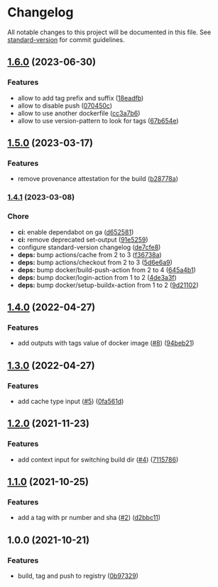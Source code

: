 # Changelog

All notable changes to this project will be documented in this file. See [standard-version](https://github.com/conventional-changelog/standard-version) for commit guidelines.

## [1.6.0](https://github.com/creshpay/action-docker-image-build-tag-push/compare/v1.5.0...v1.6.0) (2023-06-30)


### Features

* allow to add tag prefix and suffix ([18eadfb](https://github.com/creshpay/action-docker-image-build-tag-push/commit/18eadfb9ec7e7dbb08325a804181a76a7a388e3c))
* allow to disable push ([070450c](https://github.com/creshpay/action-docker-image-build-tag-push/commit/070450c1a05a01f3348d68867360153e5ee5395f))
* allow to use another dockerfile ([cc3a7b6](https://github.com/creshpay/action-docker-image-build-tag-push/commit/cc3a7b6ce7dd50123d1cb223d1ea966595379bc6))
* allow to use version-pattern to look for tags ([67b654e](https://github.com/creshpay/action-docker-image-build-tag-push/commit/67b654e9eb8c2406651ca52e41f6d40b3d6e0b9c))

## [1.5.0](https://github.com/cresh-io/action-docker-image-build-tag-push/compare/v1.4.1...v1.5.0) (2023-03-17)


### Features

* remove provenance attestation for the build ([b28778a](https://github.com/cresh-io/action-docker-image-build-tag-push/commit/b28778a02030fb05b8df8f264ed2e85ae2ce0df7))

### [1.4.1](https://github.com/cresh-io/action-docker-image-build-tag-push/compare/v1.4.0...v1.4.1) (2023-03-08)


### Chore

* **ci:** enable dependabot on ga ([d652581](https://github.com/cresh-io/action-docker-image-build-tag-push/commit/d652581399d6809c8ef3c70092ad52be74d9fdfc))
* **ci:** remove deprecated set-output ([91e5259](https://github.com/cresh-io/action-docker-image-build-tag-push/commit/91e5259711bf148d1f588498151149d4930e7319))
* configure standard-version changelog ([de7cfe8](https://github.com/cresh-io/action-docker-image-build-tag-push/commit/de7cfe853da03beb2235659a9b3903de6b041d57))
* **deps:** bump actions/cache from 2 to 3 ([f36738a](https://github.com/cresh-io/action-docker-image-build-tag-push/commit/f36738a85d2dddafc81805ae11c0ba19bc9419cc))
* **deps:** bump actions/checkout from 2 to 3 ([5d6e6a9](https://github.com/cresh-io/action-docker-image-build-tag-push/commit/5d6e6a99d0511c8aca13662ef5b4473ac0325f7c))
* **deps:** bump docker/build-push-action from 2 to 4 ([645a4b1](https://github.com/cresh-io/action-docker-image-build-tag-push/commit/645a4b18f86cf0eb578a9dab30ca747d20190ddf))
* **deps:** bump docker/login-action from 1 to 2 ([4de3a3f](https://github.com/cresh-io/action-docker-image-build-tag-push/commit/4de3a3fbc02880df4b01767b663ca930a43a5f52))
* **deps:** bump docker/setup-buildx-action from 1 to 2 ([9d21102](https://github.com/cresh-io/action-docker-image-build-tag-push/commit/9d211027984ff0d65d68b5c2fab8ed236f818179))

## [1.4.0](https://github.com/cresh-io/action-docker-image-build-tag-push/compare/v1.3.0...v1.4.0) (2022-04-27)


### Features

* add outputs with tags value of docker image ([#8](https://github.com/cresh-io/action-docker-image-build-tag-push/issues/8)) ([94beb21](https://github.com/cresh-io/action-docker-image-build-tag-push/commit/94beb210da9ff65882b3e480114518db83cfb62d))

## [1.3.0](https://github.com/cresh-io/action-docker-image-build-tag-push/compare/v1.2.0...v1.3.0) (2022-04-27)


### Features

* add cache type input ([#5](https://github.com/cresh-io/action-docker-image-build-tag-push/issues/5)) ([0fa561d](https://github.com/cresh-io/action-docker-image-build-tag-push/commit/0fa561dc37f10ef84a655792f65c8638e9306b1b))

## [1.2.0](https://github.com/cresh-io/action-docker-image-build-tag-push/compare/v1.1.0...v1.2.0) (2021-11-23)


### Features

* add context input for switching build dir ([#4](https://github.com/cresh-io/action-docker-image-build-tag-push/issues/4)) ([7115786](https://github.com/cresh-io/action-docker-image-build-tag-push/commit/711578607edc7c096d6aea0745a7762ac4d6e71a))

## [1.1.0](https://github.com/cresh-io/action-docker-image-build-tag-push/compare/v1.0.0...v1.1.0) (2021-10-25)


### Features

* add a tag with pr number and sha ([#2](https://github.com/cresh-io/action-docker-image-build-tag-push/issues/2)) ([d2bbc11](https://github.com/cresh-io/action-docker-image-build-tag-push/commit/d2bbc1186089f940b43b9ffdb984886c20b9ad86))

## 1.0.0 (2021-10-21)


### Features

* build, tag and push to registry ([0b97329](https://github.com/cresh-io/action-docker-image-build-tag-push/commit/0b97329903b9f3cbb62c040fe00ca7502f44b443))
